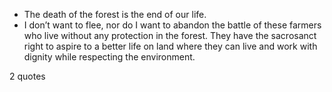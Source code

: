  - The death of the forest is the end of our life.
 - I don’t want to flee, nor do I want to abandon the battle of these farmers who live without any protection in the forest. They have the sacrosanct right to aspire to a better life on land where they can live and work with dignity while respecting the environment.

2 quotes